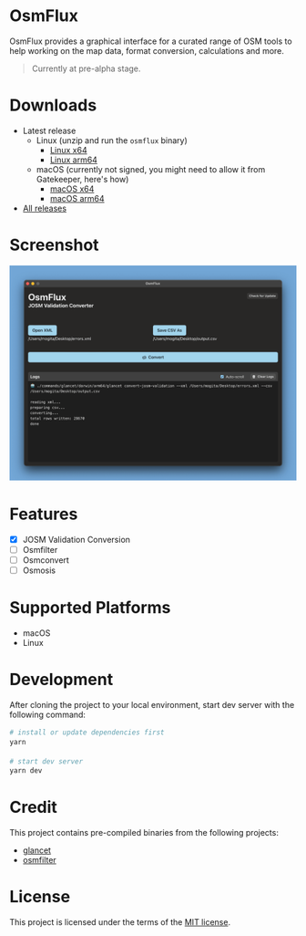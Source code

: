 # OsmFlux

OsmFlux provides a graphical interface for a curated range of OSM tools to help working on the map data, format conversion, calculations and more.

> Currently at pre-alpha stage.

# Downloads

- Latest release
  - Linux (unzip and run the `osmflux` binary)
    - [Linux x64](https://static.mogita.com/osmflux/releases/stable/latest/osmflux-linux-x64.zip)
    - [Linux arm64](https://static.mogita.com/osmflux/releases/stable/latest/osmflux-linux-arm64.zip)
  - macOS (currently not signed, you might need to allow it from Gatekeeper, here's how)
    - [macOS x64](https://static.mogita.com/osmflux/releases/stable/latest/osmflux-darwin-x64.app.zip)
    - [macOS arm64](https://static.mogita.com/osmflux/releases/stable/latest/osmflux-darwin-arm64.app.zip)
- [All releases](/-/releases)

# Screenshot

![OsmFlux Screenshot](preview.png 'OsmFlux Screenshot')

# Features

- [x] JOSM Validation Conversion
- [ ] Osmfilter
- [ ] Osmconvert
- [ ] Osmosis

# Supported Platforms

- macOS
- Linux

# Development

After cloning the project to your local environment, start dev server with the following command:

```bash
# install or update dependencies first
yarn

# start dev server
yarn dev
```

# Credit

This project contains pre-compiled binaries from the following projects:

- [glancet](https://gitlab.com/mogita/glancet)
- [osmfilter](https://gitlab.com/osm-c-tools/osmctools)

# License

This project is licensed under the terms of the [MIT license](LICENSE).
